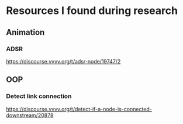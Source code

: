 # Resources I found during research

## Animation

### ADSR
https://discourse.vvvv.org/t/adsr-node/19747/2

## OOP

### Detect link connection
https://discourse.vvvv.org/t/detect-if-a-node-is-connected-downstream/20878
